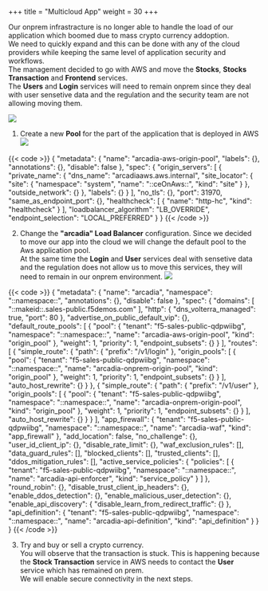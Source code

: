+++
title = "Multicloud App"
weight = 30
+++

Our onprem infrastracture is no longer able to handle the load of our application which boomed due to mass crypto currency addoption.  
We need to quickly expand and this can be done with any of the cloud providers while keeping the same level of application security and workflows.  
The management decided to go with AWS and move the **Stocks**, **Stocks Transaction** and **Frontend** services.  
The **Users** and **Login** services will need to remain onprem since they deal with user sensetive data and the regulation and the security team are not allowing moving them.  

![](/images/diagrams/Slide5.PNG)

1. Create a new **Pool** for the part of the application that is deployed in AWS
![](/images/6/Slide2.PNG)

{{< code >}}
{
  "metadata": {
    "name": "arcadia-aws-origin-pool",
    "labels": {},
    "annotations": {},
    "disable": false
  },
  "spec": {
    "origin_servers": [
      {
        "private_name": {
          "dns_name": "arcadiaaws.aws.internal",
          "site_locator": {
            "site": {
              "namespace": "system",
              "name": "::ceOnAws::",
              "kind": "site"
            }
          },
          "outside_network": {}
        },
        "labels": {}
      }
    ],
    "no_tls": {},
    "port": 31970,
    "same_as_endpoint_port": {},
    "healthcheck": [
      {
        "name": "http-hc",
        "kind": "healthcheck"
      }
    ],
    "loadbalancer_algorithm": "LB_OVERRIDE",
    "endpoint_selection": "LOCAL_PREFERRED"
  }
}
{{< /code >}}

2. Change the **"arcadia" Load Balancer** configuration. Since we decided to move our app into the cloud we will change the default pool to the Aws application pool.  
At the same time the **Login** and **User** services deal with sensetive data and the regulation does not allow us to move this services, they will need to remain in our onprem environment.
![](/images/6/Slide6.PNG)

{{< code >}}
{
  "metadata": {
    "name": "arcadia",
    "namespace": "::namespace::",
    "annotations": {},
    "disable": false
  },
  "spec": {
    "domains": [
      "::makeid::.sales-public.f5demos.com"
    ],
    "http": {
      "dns_volterra_managed": true,
      "port": 80
    },
    "advertise_on_public_default_vip": {},
    "default_route_pools": [
      {
        "pool": {
          "tenant": "f5-sales-public-qdpwiibg",
          "namespace": "::namespace::",
          "name": "arcadia-aws-origin-pool",
          "kind": "origin_pool"
        },
        "weight": 1,
        "priority": 1,
        "endpoint_subsets": {}
      }
    ],
    "routes": [
      {
        "simple_route": {
          "path": {
            "prefix": "/v1/login"
          },
          "origin_pools": [
            {
              "pool": {
                "tenant": "f5-sales-public-qdpwiibg",
                "namespace": "::namespace::",
                "name": "arcadia-onprem-origin-pool",
                "kind": "origin_pool"
              },
              "weight": 1,
              "priority": 1,
              "endpoint_subsets": {}
            }
          ],
          "auto_host_rewrite": {}
        }
      },
      {
        "simple_route": {
          "path": {
            "prefix": "/v1/user"
          },
          "origin_pools": [
            {
              "pool": {
                "tenant": "f5-sales-public-qdpwiibg",
                "namespace": "::namespace::",
                "name": "arcadia-onprem-origin-pool",
                "kind": "origin_pool"
              },
              "weight": 1,
              "priority": 1,
              "endpoint_subsets": {}
            }
          ],
          "auto_host_rewrite": {}
        }
      }
    ],
    "app_firewall": {
      "tenant": "f5-sales-public-qdpwiibg",
      "namespace": "::namespace::",
      "name": "arcadia-waf",
      "kind": "app_firewall"
    },
    "add_location": false,
    "no_challenge": {},
    "user_id_client_ip": {},
    "disable_rate_limit": {},
    "waf_exclusion_rules": [],
    "data_guard_rules": [],
    "blocked_clients": [],
    "trusted_clients": [],
    "ddos_mitigation_rules": [],
    "active_service_policies": {
      "policies": [
        {
          "tenant": "f5-sales-public-qdpwiibg",
          "namespace": "::namespace::",
          "name": "arcadia-api-enforcer",
          "kind": "service_policy"
        }
      ]
    },
    "round_robin": {},
    "disable_trust_client_ip_headers": {},
    "enable_ddos_detection": {},
    "enable_malicious_user_detection": {},
    "enable_api_discovery": {
      "disable_learn_from_redirect_traffic": {}
    },
    "api_definition": {
      "tenant": "f5-sales-public-qdpwiibg",
      "namespace": "::namespace::",
      "name": "arcadia-api-definition",
      "kind": "api_definition"
    }
  }
}
{{< /code >}}

3. Try and buy or sell a crypto currency.  
You will observe that the transaction is stuck. This is happening because the **Stock Transaction** service in AWS needs to contact the **User** service which has remained on prem.  
We will enable secure connectivity in the next steps.
